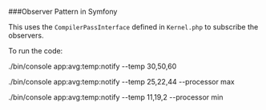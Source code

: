 ###Observer Pattern in Symfony

This uses the `CompilerPassInterface` defined in `Kernel.php` to subscribe the observers.

To run the code:

./bin/console app:avg:temp:notify --temp 30,50,60

./bin/console app:avg:temp:notify --temp 25,22,44 --processor max

./bin/console app:avg:temp:notify --temp 11,19,2 --processor min